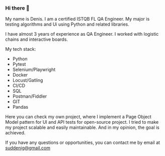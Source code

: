 ### Hi there 👋

My name is Denis.
I am a certified ISTQB FL QA Engineer.
My major is testing algorithms and Ui using Python and related libraries.

I have almost 3 years of experience as QA Engineer. 
I worked with logistic chains and interactive boards.

My tech stack:
 - Python
 - Pytest
 - Selenium/Playwright
 - Docker
 - Locust/Gatling
 - CI/CD
 - SQL
 - Postman/Fiddler
 - GIT
 - Pandas


Here you can check my own project, where I implement a Page Object Model pattern for UI and API tests for open-source project.
I tried to make my project scalable and easily maintainable. And in my opinion, the goal is achieved.

If you have any questions or opportunities, you can contact me by email at suddenig@gmail.com

<!--
**chipolina/chipolina** is a ✨ _special_ ✨ repository because its `README.md` (this file) appears on your GitHub profile.

Here are some ideas to get you started:

- 🔭 I’m currently working on ...
- 🌱 I’m currently learning ...
- 👯 I’m looking to collaborate on ...
- 🤔 I’m looking for help with ...
- 💬 Ask me about ...
- 📫 How to reach me: ...
- 😄 Pronouns: ...
- ⚡ Fun fact: ...
-->
